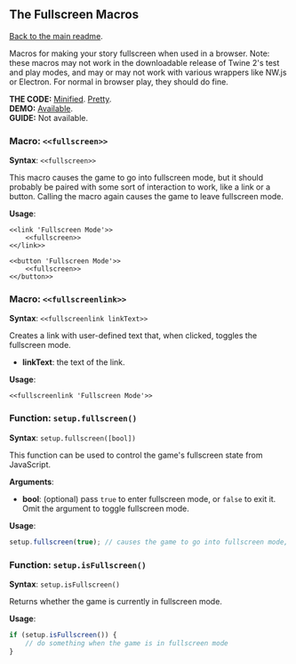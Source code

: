 ## The Fullscreen Macros

[Back to the main readme](./README.md).

Macros for making your story fullscreen when used in a browser.  Note: these macros may not work in the downloadable release of Twine 2's test and play modes, and may or may not work with various wrappers like NW.js or Electron.  For normal in browser play, they should do fine.

**THE CODE:** [Minified](https://github.com/ChapelR/custom-macros-for-sugarcube-2/blob/master/scripts/minified/fullscreen.min.js). [Pretty](https://github.com/ChapelR/custom-macros-for-sugarcube-2/blob/master/scripts/fullscreen.js).  
**DEMO:** [Available](http://macros.twinelab.net/demo?macro=fullscreen).  
**GUIDE:** Not available.

### Macro: `<<fullscreen>>`

**Syntax**: `<<fullscreen>>`

This macro causes the game to go into fullscreen mode, but it should probably be paired with some sort of interaction to work, like a link or a button. Calling the macro again causes the game to leave fullscreen mode.

**Usage**:
```
<<link 'Fullscreen Mode'>>
	<<fullscreen>>
<</link>>

<<button 'Fullscreen Mode'>>
	<<fullscreen>>
<</button>>
```

### Macro: `<<fullscreenlink>>`

**Syntax**: `<<fullscreenlink linkText>>`

Creates a link with user-defined text that, when clicked, toggles the fullscreen mode.

 * **linkText**: the text of the link.

**Usage**:
```
<<fullscreenlink 'Fullscreen Mode'>>
```

### Function: `setup.fullscreen()`

**Syntax**: `setup.fullscreen([bool])`

This function can be used to control the game's fullscreen state from JavaScript.

**Arguments**:

- **bool**: (optional) pass `true` to enter fullscreen mode, or `false` to exit it. Omit the argument to toggle fullscreen mode.

**Usage**:
```javascript
setup.fullscreen(true); // causes the game to go into fullscreen mode, if it isn't already
```

### Function: `setup.isFullscreen()`

**Syntax**: `setup.isFullscreen()`

Returns whether the game is currently in fullscreen mode.

**Usage**:
```javascript
if (setup.isFullscreen()) {
    // do something when the game is in fullscreen mode
}
```
